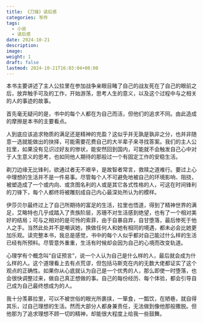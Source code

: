 ```yaml
---
title: 《刀锋》读后感
categories: 写作
tags:
  - 小说
  - 读后感
date: 2024-10-21
description: 
image: 
weight: 1
draft: false
lastmod: 2024-10-21T16:03:04+08:00
---
```

本书主要讲述了主人公拉里在参加战争亲眼目睹了自己的战友死在了自己的眼前之后，放弃触手可及的工作，开始游荡，思考人生的意义，以及这个过程中与之相关的人的事迹的故事。

首先毫无疑问的是，书中的每个人都在为自己而活，但他们的追求不同。由此造成的摩擦是本书的主要看点。

人到底应该追求物质的满足还是精神的充盈？这似乎并无孰是孰非之分，也并非随意一选就能做出的抉择，可能需要花费自己的大半辈子来寻找答案。我们的主人公拉里，如果没有见识过好友的惨状，能安然回到国内，可能就不会触发自己心中对于人生意义的思考，也如同他人期待的那般过一个有固定工作的安稳生活。

剃刀边缘无比锋利，欲通过者无不艰辛，是故智者常言，救赎之道难行。要过上心中理想的生活并不是一件易事。尽管每个人不可避免地被自己的环境影响、阻挠，被塑造成了一个或内向、或贪图名利的人或是其它各式性格的人，可这在时间锋利的刀锋下，每个人都终将被雕刻成自己内心最深处所认为的模样。

伊莎贝尔最终过上了自己所期待的富足的生活，拉里也悟道，得到了精神世界的满足，艾略特也几乎成踏入了贵族阶层，苏珊不对生活感到绝望，也有了一个相对美好的结局；可与之相对的是可怜的索菲，由于自暴自弃，自甘堕落，最后惨死于他人之手。当然此处并不是嘲讽她，换做任何人和她有相同的境遇，都未必会比她更加乐观。读完整本书，我总是感觉，书中的每个人似乎都对自己能过什么样的生活已经有所预料。尽管意外重重，生活有时候却会因为自己的心境而改变轨道。

心理学有个概念叫“自证预言”，说一个人认为自己是什么样的人，最后就会成为什么样的人。这个道理看上去有点荒谬，但包括马斯克在内的无数大佬都证实了这个观点的正确性。如果你从心底就认为自己是一个优秀的人，那么即使一时堕落，也会很快调整过来，做自己真正想做的事。自己的每份经历、每个体验，都会引导自己成为自己最终想成为的人。

我十分羡慕拉里，可以不被世俗的眼光所裹挟，一箪食，一瓢饮，在陋巷，就自得其乐，过自己理想的生活。然而大部分人都身兼责任，无法做到像他那般撒脱。但他那为了追求理想不顾一切的精神，却能很大程度上给我一些鼓舞。






